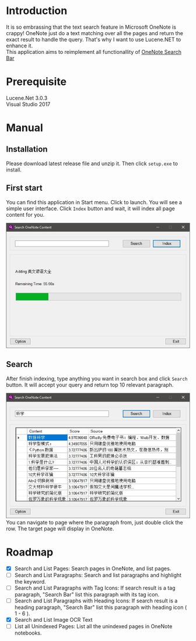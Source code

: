 # Introduction
It is so embrassing that the text search feature in Microsoft OneNote is crappy! OneNote just do a text matching over all the pages and return the exact result to handle the query. That's why I want to use Lucene.NET to enhance it.  
This application aims to reimplement all functionallity of [OneNote Search Bar](https://www.onenotegem.com/onenote-search-bar.html)  

# Prerequisite
Lucene.Net 3.0.3  
Visual Studio 2017

# Manual
## Installation
Please download latest release file and unzip it. Then click `setup.exe` to install.
## First start
You can find this application in Start menu. Click to launch. You will see a simple user interface.
Click `Index` button and wait, it will index all page content for you.

![Alt text](docs/images/Index.jpg "Title")
## Search
After finish indexing, type anything you want in search box and click `Search` button. It will accept your query and return top 10 relevant paragraph.

![Alt text](docs/images/Search.jpg "Title")  
You can navigate to page where the paragraph from, just double click the row. The target page will display in OneNote.

# Roadmap
- [x] Search and List Pages: Search pages in OneNote, and list pages.
- [ ] Search and List Paragraphs: Search and list paragraphs and highlight the keyword.
- [ ] Search and List Paragraphs with Tag Icons: If search result is a tag paragraph, "Search Bar" list this paragraph with its tag icon.
- [ ] Search and List Paragraphs with Heading Icons: If search result is a heading paragraph, "Search Bar" list this paragraph with heading icon ( 1 - 6 ).
- [x] Search and List Image OCR Text
- [ ] List all Unindexed Pages: List all the unindexed pages in OneNote notebooks.
